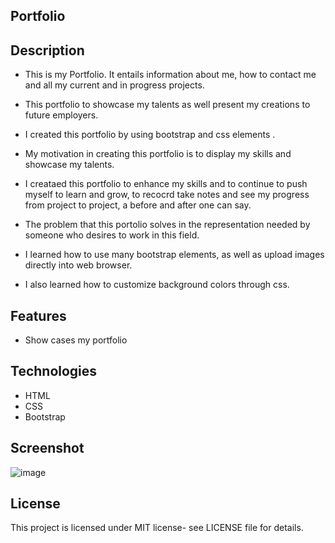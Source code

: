 ## Portfolio

## Description

- This is my Portfolio. It entails information about me, how to contact me and all my current and in progress projects.

- This portfolio to showcase my talents as well present my creations to future employers.
- I created this portfolio by using bootstrap and css elements .
- My motivation in creating this portfolio is to display my skills and showcase my talents.
- I creataed this portfolio to enhance my skills and to continue to push myself to learn and grow, to recocrd take notes and see my progress from project to project, a before and after one can say.
- The problem that this portolio solves in the representation needed by someone who desires to work in this field.
- I learned how to use many bootstrap elements, as well as upload images directly into web browser.
- I also learned how to customize background colors through css.

## Features

- Show cases my portfolio

## Technologies

- HTML
- CSS
- Bootstrap

## Screenshot

![image](https://user-images.githubusercontent.com/71462708/109590453-062cf180-7ada-11eb-9210-ee6b1e782fa4.png)

## License

This project is licensed under MIT license- see LICENSE file for details.
